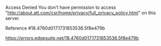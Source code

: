 Access Denied
You don't have permission to access "http://about.att.com/csr/home/privacy/full_privacy_policy.html" on this server.

Reference #18.4760d017.1731853536.5f8e479b

https://errors.edgesuite.net/18.4760d017.1731853536.5f8e479b